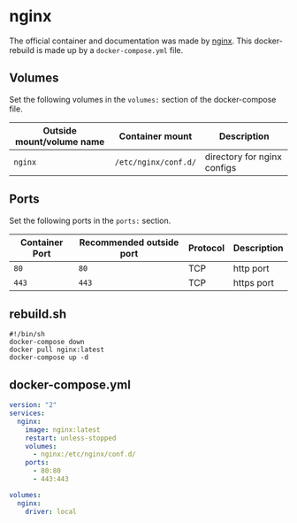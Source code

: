 # nginx

The official container and documentation was made by
[nginx](https://hub.docker.com/_/nginx).
This docker-rebuild is made up by a `docker-compose.yml` file.

## Volumes

Set the following volumes in the `volumes:` section of the docker-compose file.

| Outside mount/volume name | Container mount      | Description                 |
| ------------------------- | -------------------- | --------------------------- |
| `nginx`                   | `/etc/nginx/conf.d/` | directory for nginx configs |

## Ports

Set the following ports in the `ports:` section.

| Container Port | Recommended outside port | Protocol | Description |
| -------------- | ------------------------ | -------- | ----------- |
| `80`           | `80`                     | TCP      | http port   |
| `443`          | `443`                    | TCP      | https port  |

## rebuild.sh

```shell
#!/bin/sh
docker-compose down
docker pull nginx:latest
docker-compose up -d
```

## docker-compose.yml

```yml
version: "2"
services:
  nginx:
    image: nginx:latest
    restart: unless-stopped
    volumes:
      - nginx:/etc/nginx/conf.d/
    ports:
      - 80:80
      - 443:443

volumes:
  nginx:
    driver: local
```
